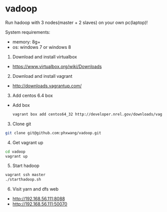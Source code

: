 vadoop
======

Run hadoop with 3 nodes(master + 2 slaves) on your own pc(laptop)!

System requirements:
 * memory: 8g+
 * os: windows 7 or windows 8

1. Download and install virtualbox
 * https://www.virtualbox.org/wiki/Downloads
 
2. Download and install vagrant
 * http://downloads.vagrantup.com/

3. Add centos 6.4 box
 * Add box
 	
 	```bash
 	vagrant box add centos64_32 http://developer.nrel.gov/downloads/vagrant-boxes/CentOS-6.4-i386-v20130731.box
 	```

3. Clone git
```bash
git clone git@github.com:phxwang/vadoop.git
```

4. Get vagrant up
```bash
cd vadoop
vagrant up
```

5. Start hadoop
```bash
vagrant ssh master
./starthadoop.sh
```

6. Visit yarn and dfs web
 * http://192.168.56.111:8088
 * http://192.168.56.111:50070

